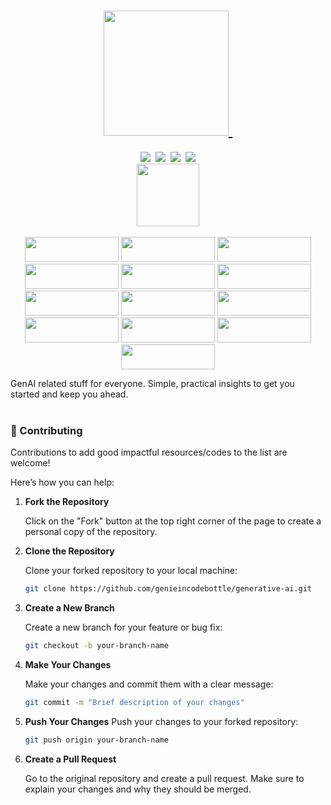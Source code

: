 <div align="center">
<h1><a href="https://www.instagram.com/genieincodebottle/"><img width="200" src="https://github.com/genieincodebottle/generative-ai/blob/main/images/logo_genie.png">&nbsp;</a></h1>
</div>
<div align="center">
    <a target="_blank" href="https://www.youtube.com/@genieincodebottle"><img src="https://img.shields.io/badge/YouTube-@genieincodebottle-blue"></a>&nbsp;
    <a target="_blank" href="https://github.com/genieincodebottle/generative-ai"><img src="https://img.shields.io/github/stars/genieincodebottle/generative-ai   "></a>&nbsp;
    <a target="_blank" href="https://www.linkedin.com/in/rajesh-srivastava"><img src="https://img.shields.io/badge/style--5eba00.svg?label=LinkedIn&logo=linkedin&style=social"></a>&nbsp;
    <a target="_blank" href="https://www.instagram.com/genieincodebottle/"><img src="https://img.shields.io/badge/@genieincodebottle-C13584?style=flat-square&labelColor=C13584&logo=instagram&logoColor=white&link=https://www.instagram.com/eduardopiresbr/"></a>
</div>

<div align="center">
   <img width="100" src="https://github.com/genieincodebottle/generative-ai/blob/main/images/popular_resources_.png"> 
   <br></br>
   <a target="_blank" href="https://github.com/genieincodebottle/generative-ai/blob/main/docs/essential-terms-genai.pdf"><img width="150" height="40" src="https://github.com/genieincodebottle/generative-ai/blob/main/images/genai_glossary_button_.png"></a>
   <a target="_blank" href="https://github.com/genieincodebottle/generative-ai/blob/main/GenAI_Roadmap.md"><img width="150" height="40" src="https://github.com/genieincodebottle/generative-ai/blob/main/images/genai_roadmap_button_.png"></a>
   <a target="_blank" href="https://github.com/genieincodebottle/generative-ai/blob/main/docs/GenAI_Interview_Questions-Draft.pdf"><img width="150" height="40" src="https://github.com/genieincodebottle/generative-ai/blob/main/images/genai_interview_button_.png"></a>
   <a target="_blank" href="https://github.com/genieincodebottle/generative-ai/blob/main/genai-usecases/sample-setup-coding-interview/genai-coding-task-overview.pdf"><img width="150" height="40" src="https://github.com/genieincodebottle/generative-ai/blob/main/images/genai_coding_prep_button_.png"></a>
   <a target="_blank" href="https://colab.research.google.com/drive/1u5b4BjIC2AGJb-8XomjIooSmBlbTDHLJ?usp=sharing"><img width="150" height="40" src="https://github.com/genieincodebottle/generative-ai/blob/main/images/prompt_techniques.png"></a>
   <a target="_blank" href="https://colab.research.google.com/drive/1aaU4YZC-fswSImo1fV-w67FXPQg5Ictm?usp=sharing"><img width="150" height="40" src="https://github.com/genieincodebottle/generative-ai/blob/main/images/embedding_models.png"></a>
   <a target="_blank" href="https://github.com/genieincodebottle/generative-ai/blob/main/genai-usecases/advance-rag/advance-rag-decision-flow-chart.pdf"><img width="150" height="40" src="https://github.com/genieincodebottle/generative-ai/blob/main/images/advance_rag.png"></a>
   <a target="_blank" href="https://github.com/genieincodebottle/generative-ai/blob/main/docs/genai-project-lifecycle.pdf"><img width="150" height="40" src="https://github.com/genieincodebottle/generative-ai/blob/main/images/genai_prj_lifecycle_button_.png"></a>
   <a target="_blank" href="https://colab.research.google.com/drive/1yhpXqiF5BGjGwFHVWzzT_wpCGbR3PDZH?usp=sharing"><img width="150" height="40" src="https://github.com/genieincodebottle/generative-ai/blob/main/images/agents_button.png"></a>
   <a target="_blank" href="https://github.com/genieincodebottle/generative-ai/blob/main/GenAI_Roadmap.md#-genai-use-cases-used-free-gemini-pro--huggingface-llms-only"><img width="150" height="40" src="https://github.com/genieincodebottle/generative-ai/blob/main/images/genai_usecases.png"></a>
   <a target="_blank" href="https://github.com/genieincodebottle/generative-ai/blob/main/docs/genai-with-aws-cloud.pdf"><img width="150" height="40" src="https://github.com/genieincodebottle/generative-ai/blob/main/images/genai_awscloud.png"></a>
   <a target="_blank" href="https://github.com/genieincodebottle/generative-ai/blob/main/docs/genai-with-azure-cloud.pdf"><img width="150" height="40" src="https://github.com/genieincodebottle/generative-ai/blob/main/images/genai_azurecloud.png"></a>
   <a target="_blank" href="https://github.com/genieincodebottle/generative-ai/blob/main/docs/genai-with-vertexai.pdf"><img width="150" height="40" src="https://github.com/genieincodebottle/generative-ai/blob/main/images/genai_vertexai.png"></a>
</div>

GenAI related stuff for everyone. Simple, practical insights to get you started and keep you ahead.
<br></br>


### 🤝 Contributing

Contributions to add good impactful resources/codes to the list are welcome! 

Here’s how you can help:

1. **Fork the Repository**

   Click on the "Fork" button at the top right corner of the page to create a personal copy of the repository.

2. **Clone the Repository**

   Clone your forked repository to your local machine:
   ```bash
   git clone https://github.com/genieincodebottle/generative-ai.git
   ```

3. **Create a New Branch**

   Create a new branch for your feature or bug fix:
   ```bash
   git checkout -b your-branch-name
   ```

4. **Make Your Changes**

   Make your changes and commit them with a clear message:
   ```bash
   git commit -m "Brief description of your changes"
   ```

5. **Push Your Changes**
Push your changes to your forked repository:
   ```bash
   git push origin your-branch-name
   ```

5. **Create a Pull Request**

   Go to the original repository and create a pull request. Make sure to explain your changes and why they should be merged.
